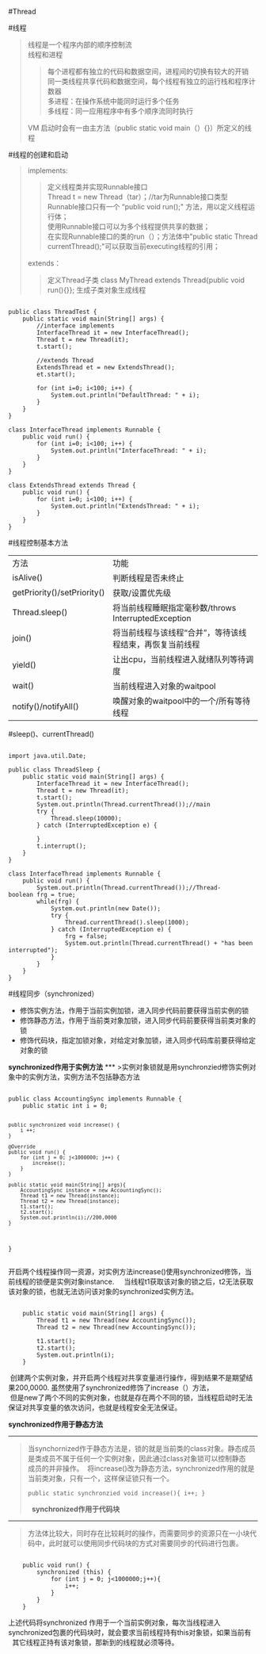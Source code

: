 #Thread

#线程
>线程是一个程序内部的顺序控制流    
>线程和进程    
>>每个进程都有独立的代码和数据空间，进程间的切换有较大的开销        
>>同一类线程共享代码和数据空间，每个线程有独立的运行栈和程序计数器        
>>多进程：在操作系统中能同时运行多个任务     
>>多线程：同一应用程序中有多个顺序流同时执行    
>
>VM 启动时会有一由主方法（public static void main（）{}）所定义的线程

#线程的创建和启动
>implements:    
>>定义线程类并实现Runnable接口     
>>Thread t = new Thread（tar）；//tar为Runnable接口类型     
>>Runnable接口只有一个 “public void run();" 方法，用以定义线程运行体；    
>>使用Runnable接口可以为多个线程提供共享的数据；    
>>在实现Runnable接口的类的run（）；方法体中"public static Thread currentThread();"可以获取当前executing线程的引用；    
>
>extends：    
>>定义Thread子类 class MyThread extends Thread{public void run(){}};
>>生成子类对象生成线程

<pre><code>
public class ThreadTest {
	public static void main(String[] args) {
		//interface implements
		InterfaceThread it = new InterfaceThread();
		Thread t = new Thread(it);
		t.start();
	
		//extends Thread
		ExtendsThread et = new ExtendsThread();
		et.start();

		for (int i=0; i<100; i++) {
			System.out.println("DefaultThread: " + i);
		}
	}
}

class InterfaceThread implements Runnable {
	public void run() {
		for (int i=0; i<100; i++) {
			System.out.println("InterfaceThread: " + i);
		}
	}
}

class ExtendsThread extends Thread {
	public void run() {
		for (int i=0; i<100; i++) {
			System.out.println("ExtendsThread: " + i);
		}
	}
}
</code></pre>

#线程控制基本方法
<table>
<tr>
<td>方法</td>
<td>功能</td>
</tr>
<tr>
<td>isAlive()</td>
<td>判断线程是否未终止</td>
</tr>
<tr>
<td>getPriority()/setPriority()</td>
<td>获取/设置优先级</td>
</tr>
<tr>
<td>Thread.sleep()</td>
<td>将当前线程睡眠指定毫秒数/throws InterruptedException</td>
</tr>
<tr>
<td>join()</td>
<td>将当前线程与该线程“合并”，等待该线程结束，再恢复当前线程</td>
</tr>
<tr>
<td>yield()</td>
<td>让出cpu，当前线程进入就绪队列等待调度</td>
</tr>
<tr>
<td>wait()</td>
<td>当前线程进入对象的waitpool</td>
</tr>
<tr>
<td>notify()/notifyAll()</td>
<td>唤醒对象的waitpool中的一个/所有等待线程</td>
</tr>
</table>

#sleep()、currentThread()
<pre><code>
import java.util.Date;

public class ThreadSleep {
	public static void main(String[] args) {
		InterfaceThread it = new InterfaceThread();
		Thread t = new Thread(it);
		t.start();
		System.out.println(Thread.currentThread());//main
		try {
			Thread.sleep(10000);
		} catch (InterruptedException e) {

		}
		t.interrupt();
	}
}

class InterfaceThread implements Runnable {
	public void run() {
		System.out.println(Thread.currentThread());//Thread-		boolean frg = true;
		while(frg) {
			System.out.println(new Date());
			try {
				Thread.currentThread().sleep(1000);
			} catch (InterruptedException e) {
				frg = false;
				System.out.println(Thread.currentThread() + "has been interrupted");
			}
		}
	}
}
</code></pre>

#线程同步（synchronized）
<ul>
	<li>修饰实例方法，作用于当前实例加锁，进入同步代码前要获得当前实例的锁</li>
	<li>修饰静态方法，作用于当前类对象加锁，进入同步代码前要获得当前类对象的锁</li>
	<li>修饰代码块，指定加锁对象，对给定对象加锁，进入同步代码库前要获得给定对象的锁</li>
</ul>
<b>synchronized作用于实例方法</b>
***
 >实例对象锁就是用synchronzied修饰实例对象中的实例方法，实例方法不包括静态方法    
<pre><code>
public class AccountingSync implements Runnable {
	public static int i = 0;

	public synchronized void increase() {
		i ++;
	}

	@Override
	public void run() {
		for (int j = 0; j<1000000; j++) {
			increase();
		}
	}

	public static void main(String[] args){
		AccountingSync instance = new AccountingSync();
		Thread t1 = new Thread(instance);
		Thread t2 = new Thread(instance);
		t1.start();
		t2.start();
		System.out.println(i);//200,0000
	}
}
</code></pre>
  开启两个线程操作同一资源，对实例方法increase()使用synchronized修饰，当前线程的锁便是实例对象instance.    
当线程t1获取该对象的锁之后，t2无法获取该对象的锁，也就无法访问该对象的synchronized实例方法。

<pre><code>
	public static void main(String[] args) {
		Thread t1 = new Thread(new AccountingSync());
		Thread t2 = new Thread(new AccountingSync());
		
		t1.start();
		t2.start();
		System.out.println(i);
	}
</code></pre>
  创建两个实例对象，并开启两个线程对共享变量进行操作，得到结果不是期望结果200,0000. 虽然使用了synchronized修饰了increase（）方法，    
  但是new了两个不同的实例对象，也就是存在两个不同的锁，当线程启动时无法保证对共享变量的依次访问，也就是线程安全无法保证。   
  
<b>synchronized作用于静态方法</b>
***
>当synchornized作于静态方法是，锁的就是当前类的class对象。静态成员是类成员不属于任何一个实例对象，因此通过class对象锁可以控制静态    
成员的并非操作。
  将increase()改为静态方法，synchronized作用的就是当前类对象，只有一个，这样保证锁只有一个。
  <pre><code>public static synchronzied void increase(){ i++; } </code></pre>
  
<b>synchronized作用于代码块</b>
***
>方法体比较大，同时存在比较耗时的操作，而需要同步的资源只在一小块代码中，此时就可以使用同步代码块的方式对需要同步的代码进行包裹。
<pre><code>
	public void run() {
		synchronized (this) {
			for (int j = 0; j<1000000;j++){
				i++;
			}
		}
	}
</code></pre>
上述代码将synchronized 作用于一个当前实例对象，每次当线程进入synchronized包裹的代码块时，就会要求当前线程持有this对象锁，如果当前有    
其它线程正持有该对象锁，那新到的线程就必须等待。
